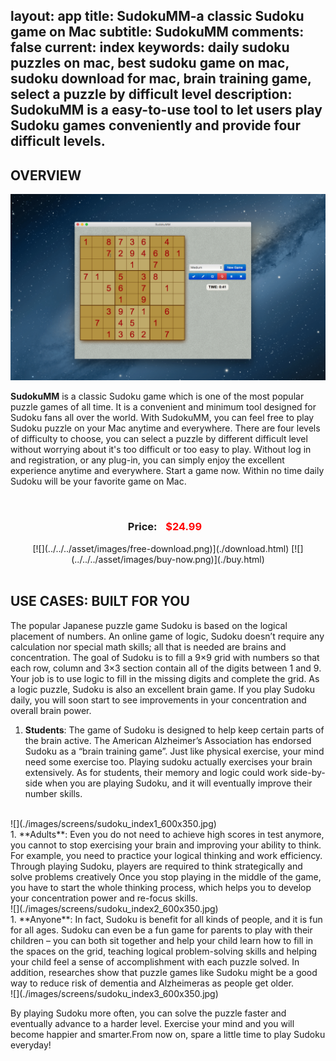 layout: app
title: SudokuMM-a classic Sudoku game on Mac
subtitle: SudokuMM 
comments: false
current: index
keywords: daily sudoku puzzles on mac, best sudoku game on mac, sudoku download for mac, brain training game, select a puzzle by difficult level
description: SudokuMM is a easy-to-use tool to let users play Sudoku games conveniently and provide four difficult levels.
---


## OVERVIEW

![](./images/screens/sudoku_interview.gif)

**SudokuMM** is a classic Sudoku game which is one of the most popular puzzle games of all time. It is a convenient and minimum tool designed for Sudoku fans all over the world. With SudokuMM, you can feel free to play Sudoku puzzle on your Mac anytime and everywhere. There are four levels of difficulty to choose, you can select a puzzle by different difficult level without worrying about it's too difficult or too easy to play. Without log in and registration, or any plug-in, you can simply enjoy the excellent experience anytime and everywhere. Start a game now. Within no time daily Sudoku will be your favorite game on Mac.

<br>
<div class="buy">
<center><h3>Price: <span style="color: #f00; margin: 0 10px;">$24.99<br />
</span></h3>
[![](../../../asset/images/free-download.png)](./download.html) [![](../../../asset/images/buy-now.png)](./buy.html)</center>

<br>

## USE CASES: BUILT FOR YOU
The popular Japanese puzzle game Sudoku is based on the logical placement of numbers. An online game of logic, Sudoku doesn’t require any calculation nor special math skills; all that is needed are brains and concentration. The goal of Sudoku is to fill a 9×9 grid with numbers so that each row, column and 3×3 section contain all of the digits between 1 and 9. Your job is to use logic to fill in the missing digits and complete the grid. As a logic puzzle, Sudoku is also an excellent brain game. If you play Sudoku daily, you will soon start to see improvements in your concentration and overall brain power. 

1. **Students**: The game of Sudoku is designed to help keep certain parts of the brain active. The American Alzheimer’s Association has endorsed Sudoku as a “brain training game”. Just like physical exercise, your mind need some exercise too. Playing sudoku actually exercises your brain extensively. As for students, their memory and logic could work side-by-side when you are playing Sudoku, and it will eventually improve their number skills.
<br>
![](./images/screens/sudoku_index1_600x350.jpg)
<br>
1. **Adults**: Even you do not need to achieve high scores in test anymore, you cannot to stop exercising your brain and improving your ability to think. For example, you need to practice your logical thinking and work efficiency. Through playing Sudoku, players are required to think strategically and solve problems creatively Once you stop playing in the middle of the game, you have to start the whole thinking process, which helps you to develop your concentration power and re-focus skills.  <br>
![](./images/screens/sudoku_index2_600x350.jpg)
<br>
1. **Anyone**: In fact, Sudoku is benefit for all kinds of people, and it is fun for all ages.  Sudoku can  even be a fun game for parents to play with their children – you can  both sit together and help your child learn how to fill in the spaces on  the grid, teaching logical problem-solving skills and helping your  child feel a sense of accomplishment with each puzzle solved. In addition, researches show that puzzle games like Sudoku might be a good way to reduce risk of dementia and Alzheimeras as people get older. 
<br>
![](./images/screens/sudoku_index3_600x350.jpg)
<br>

By playing Sudoku more often, you can solve the puzzle faster and eventually advance to a harder level. Exercise your mind and you will become happier and smarter.From now on, spare a little time to play Sudoku everyday!